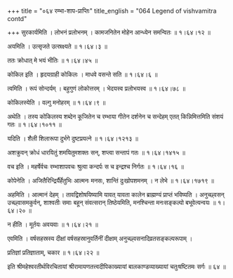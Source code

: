 +++
title = "०६४ रम्भा-शाप-प्राप्तिः"
title_english = "064 Legend of vishvamitra contd"

+++
सुरकार्यमिति । लोभनं प्रलोभनम् । कामजनितेन मोहेन आन्ध्येन समन्वितः  ॥  १।६४।१२ ॥   

  

अयमिति । उत्सृजते उत्स्रक्ष्यते  ॥  १।६४।३ ॥   

  

ततः क्रोधात् मे भयं भीतिः  ॥  १।६४।४५ ॥   

  

कोकिल इति । हृदयग्राही कोकिलः । माधवे वसन्ते सति  ॥  १।६४।६ ॥   

  

त्वमिति । रूपं सोन्दर्यम् । बहुगुणं लोकोत्तरम् । भेदयस्व प्रलोभयस्व  ॥  १।६४।७८ ॥   

  

कोकिलस्येति । वल्गु मनोहरम्  ॥  १।६४।९ ॥   

  

अथेति । तस्य कोकिलस्य शब्देन कूजितेन च रम्भाया गीतेन दर्शनेन च सन्देहम् एतत् किन्निमित्तमिति संशयं गतः  ॥  १।६४।१०११ ॥   

  

यदिति । शैली शिलारूपा दुर्भगे दुष्टप्रयत्ने  ॥  १।६४।१२१३ ॥   

  

अशक्रुवन् क्रोधं धारयितुं शमयितुमशक्तः सन्, शप्त्वा सन्तापं गतः  ॥  १।६४।१४१५ ॥   

  

वच इति । महर्षेर्वचः रम्भाशापवचः श्रुत्वा कन्दर्पः स च इन्द्रश्च निर्गतः  ॥  १।६४।१६ ॥   

  

कोपेनेति । अजितैरिन्द्रिर्यैर्हेतुभिः आत्मनः मनसः, शान्तिं दुःखोपशमनम् । न लेभे  ॥  १।६४।१७१९ ॥   

  

अहमिति । आत्मानं देहम् । तावद्विशोषयिष्यामि यावत् यावता कालेन ब्राह्मण्यं प्राप्तं भविष्यति । अनुच्छ्वसन् उच्छ्वासमकुर्वन्, शाश्वतीः समाः बहून् संवत्सरान् तिष्ठेयमिति, मनश्चिन्ता मनःसङ्कल्पो बभूवेत्यन्वयः  ॥  १।६४।२० ॥   

  

न हीति । मूर्तयः अवयवाः  ॥  १।६४।२१ ॥   

  

एवमिति । वर्षसहस्रस्य दीक्षां वर्षसहस्रानुवर्तिनीं दीक्षाम् अनुच्छ्वसनादिव्रतसङ्कल्परूपाम् ।  

प्रतिज्ञां प्रतिज्ञाताम्, चकार  ॥  १।६४।२२ ॥   

  

इति श्रीमहेश्वरतीर्थविरचितायां श्रीरामायणतत्त्वदीपिकाख्यायां बालकाण्डव्याख्यायां चतुःषष्टितमः सर्गः  ॥  ६४  ॥   

  


